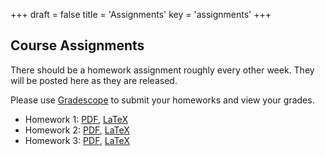 +++
draft = false
title = 'Assignments'
key = 'assignments'
+++

## Course Assignments

There should be a homework assignment roughly every other week.  They will be posted here as they are released.

Please use [Gradescope](https://www.gradescope.com) to submit your homeworks and view your grades.

- Homework 1: [PDF](Homeworks/hw1.pdf), [LaTeX](Homeworks/hw1.tex)
- Homework 2: [PDF](Homeworks/hw2.pdf), [LaTeX](Homeworks/hw2.tex)
- Homework 3: [PDF](Homeworks/hw3.pdf), [LaTeX](Homeworks/hw3.tex)